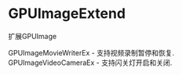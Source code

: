GPUImageExtend
==============

扩展GPUImage

GPUImageMovieWriterEx - 支持视频录制暂停和恢复.
GPUImageVideoCameraEx - 支持闪关灯开启和关闭.
